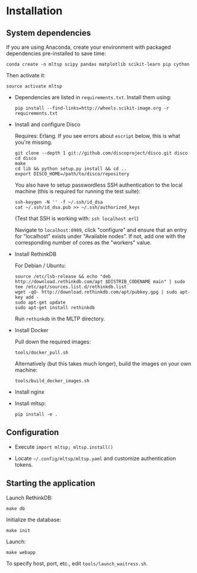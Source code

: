 # Installation

## System dependencies

If you are using Anaconda, create your environment with packaged
dependencies pre-installed to save time:

``conda create -n mltsp scipy pandas matplotlib scikit-learn pip cython``

Then activate it:

``source activate mltsp``

* Dependencies are listed in ``requirements.txt``.  Install them using:

  ``pip install --find-links=http://wheels.scikit-image.org -r requirements.txt``

* Install and configure Disco

  Requires: Erlang. If you see errors about `escript` below,
  this is what you're missing.

  ```
  git clone --depth 1 git://github.com/discoproject/disco.git disco
  cd disco
  make
  cd lib && python setup.py install && cd ..
  export DISCO_HOME=/path/to/disco/repository
  ```

  You also have to setup passwordless SSH authentication to the local
  machine (this is required for running the test suite):

  ```
  ssh-keygen -N '' -f ~/.ssh/id_dsa
  cat ~/.ssh/id_dsa.pub >> ~/.ssh/authorized_keys
  ```

  (Test that SSH is working with: ``ssh localhost erl``)

  Navigate to ``localhost:8989``, click "configure" and ensure that
  an entry for "localhost" exists under "Available nodes".  If not,
  add one with the corresponding number of cores as the "workers" value.

* Install RethinkDB

  For Debian / Ubuntu:

  ```
  source /etc/lsb-release && echo "deb http://download.rethinkdb.com/apt $DISTRIB_CODENAME main" | sudo tee /etc/apt/sources.list.d/rethinkdb.list
  wget -qO- http://download.rethinkdb.com/apt/pubkey.gpg | sudo apt-key add -
  sudo apt-get update
  sudo apt-get install rethinkdb
  ```

  Run ``rethinkdb`` in the MLTP directory.

* Install Docker

  Pull down the required images:

  ``tools/docker_pull.sh``

  Alternatively (but this takes much longer), build the images on your own
  machine:

  ``tools/build_docker_images.sh``

* Install nginx

* Install mltsp:

  ``pip install -e .``


## Configuration

* Execute ``import mltsp; mltsp.install()``

* Locate ``~/.config/mltsp/mltsp.yaml`` and customize authentication tokens.


## Starting the application

Launch RethinkDB:

``make db``

Initialize the database:

``make init``

Launch:

``make webapp``

To specify host, port, etc., edit ``tools/launch_waitress.sh``.

